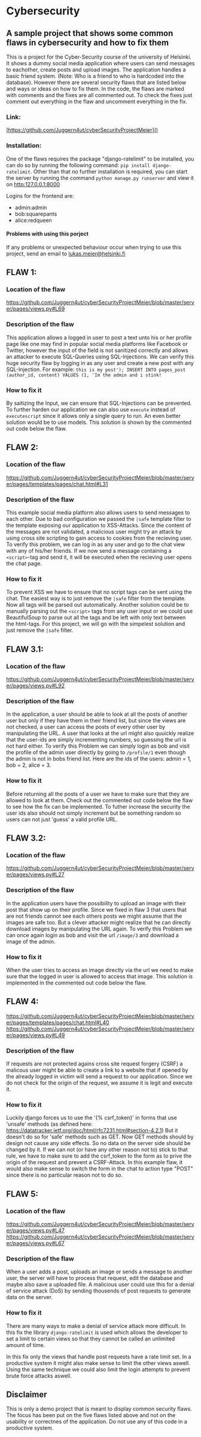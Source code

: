 # Cybersecurity

## A sample project that shows some common flaws in cybersecurity and how to fix them

This is a project for the Cyber-Security course of the university of Helsinki. It shows a dummy social media application where users can send messages to eachother, create posts and upload images. The application handles a basic friend system. (Note: Who is a friend to who is hardcoded into the database). However there are several security flaws that are listed below and ways or ideas on how to fix them. In the code, the flaws are marked with comments and the fixes are all commented out. To check the fixes just comment out everything in the flaw and uncomment everything in the fix.

### Link:

[https://github.com/Juggern4ut/cyberSecurityProjectMeier]()

### Installation:

One of the flaws requires the package "django-ratelimit" to be installed, you can do so by running the following command: `pip install django-ratelimit`. Other than that no further installation is required, you can start the server by running the command `python manage.py runserver` and view it on [http:127.0.0.1:8000]()

Logins for the frontend are:

- admin:admin
- bob:squarepants
- alice:redqueen

#### Problems with using this porject

If any problems or unexpected behaviour occur when trying to use this project, send an email to lukas.meier@helsinki.fi

## FLAW 1:

### Location of the flaw

https://github.com/Juggern4ut/cyberSecurityProjectMeier/blob/master/server/pages/views.py#L69

### Description of the flaw

This application allows a logged in user to post a text unto his or her profile page like one may find in popular social media platforms like Facebook or Twitter, however the input of the field is not sanitized correctly and allows an attacker to execute SQL-Queries using SQL-Injections. We can verify this huge security flaw by logging in as any user and create a new post with any SQL-Injection. For example: `this is my post'); INSERT INTO pages_post (author_id, content) VALUES (1, 'Im the admin and i stink!`

### How to fix it

By saitizing the Input, we can ensure that SQL-Injections can be prevented. To further harden our application we can also use `execute` instead of `executescript` since it allows only a single query to run. An even better solution would be to use models. This solution is shown by the commented out code below the flaw.

## FLAW 2:

### Location of the flaw

https://github.com/Juggern4ut/cyberSecurityProjectMeier/blob/master/server/pages/templates/pages/chat.html#L31

### Description of the flaw

This example social media platform also allows users to send messages to each other. Due to bad configuration we passed the `|safe` template filter to the template exposing our application to XSS-Attacks. Since the content of the messages are not validated, a malicious user might try an attack by using cross site scripting to gain access to cookies from the recieving user. To verify this problem, we can log in as any user and go to the chat view with any of his/her friends. If we now send a message containing a `<script>`-tag and send it, it will be executed when the recieving user opens the chat page.

### How to fix it

To prevent XSS we have to ensure that no script tags can be sent using the chat. The easiest way is to just remove the `|safe` filter from the template. Now all tags will be parsed out automatically. Another solution could be to manually parsing out the `<script>` tags from any user input or we could use BeautifulSoup to parse out all the tags and be left with only text between the html-tags. For this project, we will go with the simpelest solution and just remove the `|safe` filter.

## FLAW 3.1:

### Location of the flaw

https://github.com/Juggern4ut/cyberSecurityProjectMeier/blob/master/server/pages/views.py#L92

### Description of the flaw

In the application, a user should be able to look at all the posts of another user but only if they have them in their friend list, but since the views are not checked, a user can access the posts of every other user by manipulating the URL. A user that looks at the url might also quuickly realize that the user-ids are simply incrementing numbers, so guessing the url is not hard either. To verify this Problem we can simply login as bob and visit the profile of the admin user directly by going to `/profile/1` even though the admin is not in bobs friend list. Here are the ids of the users: admin = 1, bob = 2, alice = 3.

### How to fix it

Before returning all the posts of a user we have to make sure that they are allowed to look at them. Check out the commented out code below the flaw to see how the fix can be implemented. To futher increase the security the user ids also should not simply increment but be something random so users can not just 'guess' a valid profile URL.

## FLAW 3.2:

### Location of the flaw

https://github.com/Juggern4ut/cyberSecurityProjectMeier/blob/master/server/pages/views.py#L27

### Description of the flaw

In the application users have the possibility to upload an image with their post that show up on their profile. Since we fixed in flaw 3 that users that are not friends cannot see each others posts we might assume that the images are safe too. But a clever attacker might realize that he can directly download images by manipulating the URL again. To verify this Problem we can once again login as bob and visit the url `/image/3` and download a image of the admin.

### How to fix it

When the user tries to access an image directly via the url we need to make sure that the logged in user is allowed to access that image. This solution is implemented in the commented out code below the flaw.

## FLAW 4:

https://github.com/Juggern4ut/cyberSecurityProjectMeier/blob/master/server/pages/templates/pages/chat.html#L40
https://github.com/Juggern4ut/cyberSecurityProjectMeier/blob/master/server/pages/views.py#L49

### Description of the flaw

If requests are not protected agains cross site request forgery (CSRF) a malicous user might be able to create a link to a website that if opened by the already logged in victim will send a request to our application. Since we do not check for the origin of the request, we assume it is legit and execute it.

### How to fix it

Luckily django forces us to use the '{% csrf_token}' in forms that use 'unsafe' methods (as defined here: https://datatracker.ietf.org/doc/html/rfc7231.html#section-4.2.1) But it doesn't do so for 'safe' methods such as GET. Now GET methods should by design not cause any side effects. So no data on the server side should be changed by it. If we can not (or have any other reason not to) stick to that rule, we have to make sure to add the csrf_token to the form as to prive the origin of the request and prevent a CSRF-Attack. In this example flaw, it would also make sense to switch the form in the chat to action type "POST" since there is no particular reason not to do so.

## FLAW 5:

### Location of the flaw

https://github.com/Juggern4ut/cyberSecurityProjectMeier/blob/master/server/pages/views.py#L47
https://github.com/Juggern4ut/cyberSecurityProjectMeier/blob/master/server/pages/views.py#L67

### Description of the flaw

When a user adds a post, uploads an image or sends a message to another user, the server will have to process that request, edit the database and maybe also save a uploaded file. A malicious user could use this for a denial of service attack (DoS) by sending thousends of post requests to generate data on the server.

### How to fix it

There are many ways to make a denial of service attack more difficult. In this fix the library `django-ratelimit` is used which allows the developer to set a limit to certain views so that they cannot be called an unlimited amount of time.

In this fix only the views that handle post requests have a rate limit set. In a productive system it might also make sense to limit the other views aswell. Using the same technique we could also limit the login attempts to prevent brute force attacks aswell.

## Disclaimer

This is only a demo project that is meant to display common security flaws. The focus has been put on the five flaws listed above and not on the usability or correctnes of the application. Do not use any of this code in a productive system.
